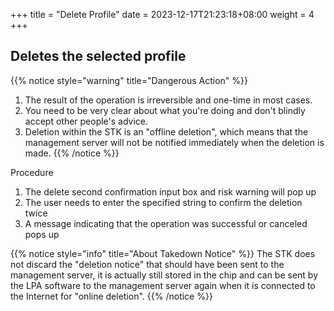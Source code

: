 +++
title = "Delete Profile"
date =  2023-12-17T21:23:18+08:00
weight = 4
+++

## Deletes the selected profile

{{% notice style="warning" title="Dangerous Action" %}}
1. The result of the operation is irreversible and one-time in most cases.
2. You need to be very clear about what you're doing and don't blindly accept other people's advice.
3. Deletion within the STK is an "offline deletion", which means that the management server will not be notified immediately when the deletion is made.
{{% /notice %}}

Procedure

1. The delete second confirmation input box and risk warning will pop up
2. The user needs to enter the specified string to confirm the deletion twice
3. A message indicating that the operation was successful or canceled pops up

{{% notice style="info" title="About Takedown Notice" %}}
The STK does not discard the "deletion notice" that should have been sent to the management server, it is actually still stored in the chip and can be sent by the LPA software to the management server again when it is connected to the Internet for "online deletion".
{{% /notice %}}
